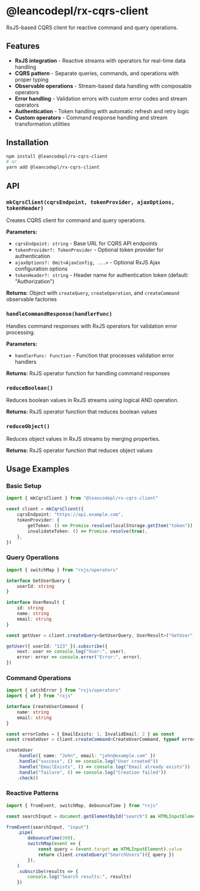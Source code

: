 # @leancodepl/rx-cqrs-client

RxJS-based CQRS client for reactive command and query operations.

## Features

- **RxJS integration** - Reactive streams with operators for real-time data handling
- **CQRS pattern** - Separate queries, commands, and operations with proper typing
- **Observable operations** - Stream-based data handling with composable operators
- **Error handling** - Validation errors with custom error codes and stream operators
- **Authentication** - Token handling with automatic refresh and retry logic
- **Custom operators** - Command response handling and stream transformation utilities

## Installation

```bash
npm install @leancodepl/rx-cqrs-client
# or
yarn add @leancodepl/rx-cqrs-client
```

## API

### `mkCqrsClient(cqrsEndpoint, tokenProvider, ajaxOptions, tokenHeader)`

Creates CQRS client for command and query operations.

**Parameters:**

- `cqrsEndpoint: string` - Base URL for CQRS API endpoints
- `tokenProvider?: TokenProvider` - Optional token provider for authentication
- `ajaxOptions?: Omit<AjaxConfig, ...>` - Optional RxJS Ajax configuration options
- `tokenHeader?: string` - Header name for authentication token (default: "Authorization")

**Returns:** Object with `createQuery`, `createOperation`, and `createCommand` observable factories

### `handleCommandResponse(handlerFunc)`

Handles command responses with RxJS operators for validation error processing.

**Parameters:**

- `handlerFunc: Function` - Function that processes validation error handlers

**Returns:** RxJS operator function for handling command responses

### `reduceBoolean()`

Reduces boolean values in RxJS streams using logical AND operation.

**Returns:** RxJS operator function that reduces boolean values

### `reduceObject()`

Reduces object values in RxJS streams by merging properties.

**Returns:** RxJS operator function that reduces object values

## Usage Examples

### Basic Setup

```typescript
import { mkCqrsClient } from "@leancodepl/rx-cqrs-client"

const client = mkCqrsClient({
    cqrsEndpoint: "https://api.example.com",
    tokenProvider: {
        getToken: () => Promise.resolve(localStorage.getItem("token")),
        invalidateToken: () => Promise.resolve(true),
    },
})
```

### Query Operations

```typescript
import { switchMap } from "rxjs/operators"

interface GetUserQuery {
    userId: string
}

interface UserResult {
    id: string
    name: string
    email: string
}

const getUser = client.createQuery<GetUserQuery, UserResult>("GetUser")

getUser({ userId: "123" }).subscribe({
    next: user => console.log("User:", user),
    error: error => console.error("Error:", error),
})
```

### Command Operations

```typescript
import { catchError } from "rxjs/operators"
import { of } from "rxjs"

interface CreateUserCommand {
    name: string
    email: string
}

const errorCodes = { EmailExists: 1, InvalidEmail: 2 } as const
const createUser = client.createCommand<CreateUserCommand, typeof errorCodes>("CreateUser", errorCodes)

createUser
    .handle({ name: "John", email: "john@example.com" })
    .handle("success", () => console.log("User created"))
    .handle("EmailExists", () => console.log("Email already exists"))
    .handle("failure", () => console.log("Creation failed"))
    .check()
```

### Reactive Patterns

```typescript
import { fromEvent, switchMap, debounceTime } from "rxjs"

const searchInput = document.getElementById("search") as HTMLInputElement

fromEvent(searchInput, "input")
    .pipe(
        debounceTime(300),
        switchMap(event => {
            const query = (event.target as HTMLInputElement).value
            return client.createQuery("SearchUsers")({ query })
        }),
    )
    .subscribe(results => {
        console.log("Search results:", results)
    })
```
